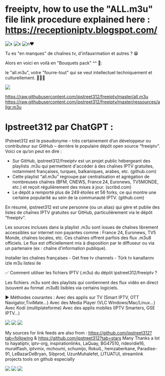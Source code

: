 # freeiptv, how to use the "ALL.m3u" file link procedure explained here : https://receptioniptv.blogspot.com/

![x](https://img.shields.io/badge/Tu%20aimes%20streamer%3F%20Parfait%21%20Ici%20c%27est%20%C3%A0%20toi%3A%29-8A2BE2)
![x](https://img.shields.io/badge/You%20like%20to%20stream%3F%20Good%21%20Here%20it%27s%20yours%3A%29-blue)
![n](https://img.shields.io/badge/Stream%20yapmay%C4%B1%20seviyon%3F%20Harika%21%20Buras%C4%B1%20senin%3A%29-green)❤️

Tu es "en manques" de chıaînes tv, d'infauxrmation et autres ? 😁 

Alors en voici en voilà en "Bouquets pack" ^^ 💐:

le "all.m3u", votre "fourre-tout" qui se veut intellectuel techniquement et culturellement. 🤗🥰🥳

<img src="https://i.ibb.co/wFh4Fb7X/groups2809.jpg">

https://raw.githubusercontent.com/ipstreet312/freeiptv/master/all.m3u
https://raw.githubusercontent.com/ipstreet312/freeiptv/master/ressources/allgr.m3u

# Ipstreet312 par ChatGPT :
IPstreet312 est le pseudonyme – très certainement d’un développeur ou contributeur sur GitHub – derrière le populaire dépôt open source “freeiptv”. Voici ce qu’on peut en dire :
- Sur GitHub, ipstreet312/freeiptv est un projet public hébergeant des playlists .m3u qui permettent d'accéder à des chaînes IPTV gratuites, notamment françaises, turques, balkaniques, arabes, etc. (github.com)
- Cette playlist “all.m3u” regroupe par centralisation et agrégation de nombreuses chaînes (BFM, CNEWS, France 24, Euronews, TV5MONDE, etc.) et reçoit régulièrement des mises à jour. (scribd.com)
- Le dépôt a remporté plus de 249 étoiles et 56 forks, ce qui montre une certaine popularité au sein de la communauté IPTV. (github.com)

En résumé, ipstreet312 est une personne (ou un alias) qui gère et publie des listes de chaînes IPTV gratuites sur GitHub, particulièrement via le dépôt “freeiptv”.

Les sources incluses dans la playlist .m3u sont issues de chaînes librement accessibles sur internet non payantes comme : France 24, Euronews, TV5 Monde, chaînes locales, etc. Ces chaînes offrent parfois des flux .m3u8 officiels. Le flux est officiellement mis à disposition par le diffuseur ou via un partenaire (ex : chaîne d’information publique).

Installer les chaînes françaises - Get free tv channels - Türk tv kanallarını izle m3u listesi ile

✅ Comment utiliser les fichiers IPTV (.m3u) du dépôt ipstreet312/freeiptv ?

Les fichiers .m3u sont des playlists qui contiennent des flux vidéo en direct (souvent au format .m3u8) lisibles via certains logiciels.

▶ Méthodes courantes :
Avec des applis sur TV (Smart IPTV, OTT Navigator,TiviMate...)
Avec des Media Player (VLC Windows/Mac/Linux...)
Avec Kodi (multiplateforme)
Avec des applis mobiles (IPTV Smarters, GSE IPTV...)

<img src="http://i.ibb.co/19nnp7n/Screenshot-20220929-084632.png">

<img src="http://i.ibb.co/RTgmmSd/1gen1.png">

<img src="http://i.ibb.co/PGHHzN9/Screenshot-20221116-080112.png">

My sources for link feeds are also from : https://github.com/ipstreet312?tab=following & https://github.com/ipstreet312?tab=stars
Many Thanks a lot to hayatiptv, iptv-org, inspirationlinks, LaQuay, BG47510, rideordie16, muratflash, iptvmix, mchoumi, schumijo, RokuIL, hemzaberkane, Paradise-91, LeBazarDeBryan, Sibprod, UzunMuhalefet, LITUATUI, streamlink projects tools on github especially

<img src="https://i.ibb.co/566zZTz/power240205.jpg">

<img src="https://i.ibb.co/fMdnbfk/deluxe240205.jpg">

<img src="https://i.ibb.co/bPbpR36/france240205.jpg">

